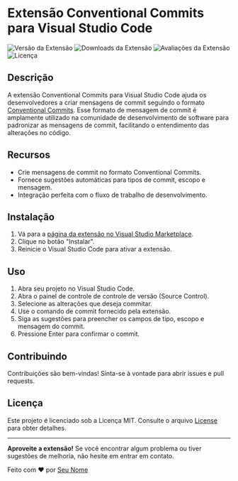 # Extensão Conventional Commits para Visual Studio Code

![Versão da Extensão](https://img.shields.io/visual-studio-marketplace/v/seu-id-de-extensao)
![Downloads da Extensão](https://img.shields.io/visual-studio-marketplace/d/seu-id-de-extensao)
![Avaliações da Extensão](https://img.shields.io/visual-studio-marketplace/r/seu-id-de-extensao)
![Licença](https://img.shields.io/github/license/seu-nome-de-usuario/seu-repositorio)

## Descrição

A extensão Conventional Commits para Visual Studio Code ajuda os desenvolvedores a criar mensagens de commit seguindo o formato [Conventional Commits](https://www.conventionalcommits.org/). Esse formato de mensagem de commit é amplamente utilizado na comunidade de desenvolvimento de software para padronizar as mensagens de commit, facilitando o entendimento das alterações no código.

## Recursos

- Crie mensagens de commit no formato Conventional Commits.
- Fornece sugestões automáticas para tipos de commit, escopo e mensagem.
- Integração perfeita com o fluxo de trabalho de desenvolvimento.

## Instalação

1. Vá para a [página da extensão no Visual Studio Marketplace](https://marketplace.visualstudio.com/items/seu-id-de-extensao).
2. Clique no botão "Instalar".
3. Reinicie o Visual Studio Code para ativar a extensão.

## Uso

1. Abra seu projeto no Visual Studio Code.
2. Abra o painel de controle de controle de versão (Source Control).
3. Selecione as alterações que deseja commitar.
4. Use o comando de commit fornecido pela extensão.
5. Siga as sugestões para preencher os campos de tipo, escopo e mensagem do commit.
6. Pressione Enter para confirmar o commit.

## Contribuindo

Contribuições são bem-vindas! Sinta-se à vontade para abrir issues e pull requests.

## Licença

Este projeto é licenciado sob a Licença MIT. Consulte o arquivo [License](https://link-para-sua-licenca)
para obter detalhes.

---

**Aproveite a extensão!** Se você encontrar algum problema ou tiver sugestões de melhoria, não hesite em entrar em contato.

Feito com ❤️ por [Seu Nome](https://github.com/seu-nome-de-usuario)
